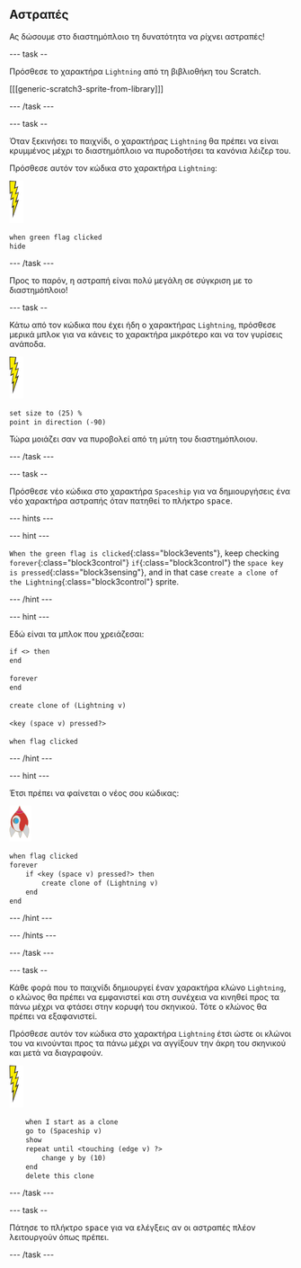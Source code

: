 ## Αστραπές

Ας δώσουμε στο διαστημόπλοιο τη δυνατότητα να ρίχνει αστραπές!

\--- task --

Πρόσθεσε το χαρακτήρα `Lightning` από τη βιβλιοθήκη του Scratch.

[[[generic-scratch3-sprite-from-library]]]

\--- /task \---

\--- task --

Όταν ξεκινήσει το παιχνίδι, ο χαρακτήρας `Lightning` θα πρέπει να είναι κρυμμένος μέχρι το διαστημόπλοιο να πυροδοτήσει τα κανόνια λέιζερ του.

Πρόσθεσε αυτόν τον κώδικα στο χαρακτήρα `Lightning`:

![χαρακτήρας αστραπής](images/lightning-sprite.png)

```blocks3
when green flag clicked
hide
```

\--- /task \---

Προς το παρόν, η αστραπή είναι πολύ μεγάλη σε σύγκριση με το διαστημόπλοιο!

\--- task --

Κάτω από τον κώδικα που έχει ήδη ο χαρακτήρας `Lightning`, πρόσθεσε μερικά μπλοκ για να κάνεις το χαρακτήρα μικρότερο και να τον γυρίσεις ανάποδα.

![χαρακτήρας αστραπής](images/lightning-sprite.png)

```blocks3
set size to (25) %
point in direction (-90)
```

Τώρα μοιάζει σαν να πυροβολεί από τη μύτη του διαστημόπλοιου.

\--- /task \---

\--- task --

Πρόσθεσε νέο κώδικα στο χαρακτήρα `Spaceship` για να δημιουργήσεις ένα νέο χαρακτήρα αστραπής όταν πατηθεί το πλήκτρο <kbd>space</kbd>.

\--- hints \---

\--- hint \---

`When the green flag is clicked`{:class="block3events"}, keep checking `forever`{:class="block3control"} `if`{:class="block3control"} the `space key is pressed`{:class="block3sensing"}, and in that case `create a clone of the Lightning`{:class="block3control"} sprite.

\--- /hint \---

\--- hint \---

Εδώ είναι τα μπλοκ που χρειάζεσαι:

```blocks3
if <> then
end

forever
end

create clone of (Lightning v)

<key (space v) pressed?>

when flag clicked
```

\--- /hint \---

\--- hint \---

Έτσι πρέπει να φαίνεται ο νέος σου κώδικας:

![χαρακτήρας πύραυλου](images/rocket-sprite.png)

```blocks3
when flag clicked
forever
    if <key (space v) pressed?> then
        create clone of (Lightning v)
    end
end
```

\--- /hint \---

\--- /hints \---

\--- /task \---

\--- task --

Κάθε φορά που το παιχνίδι δημιουργεί έναν χαρακτήρα κλώνο `Lightning`, ο κλώνος θα πρέπει να εμφανιστεί και στη συνέχεια να κινηθεί προς τα πάνω μέχρι να φτάσει στην κορυφή του σκηνικού. Τότε ο κλώνος θα πρέπει να εξαφανιστεί.

Πρόσθεσε αυτόν τον κώδικα στο χαρακτήρα `Lightning` έτσι ώστε οι κλώνοι του να κινούνται προς τα πάνω μέχρι να αγγίξουν την άκρη του σκηνικού και μετά να διαγραφούν.

![χαρακτήρας αστραπής](images/lightning-sprite.png)

```blocks3
    when I start as a clone
    go to (Spaceship v)
    show
    repeat until <touching (edge v) ?>
        change y by (10)
    end
    delete this clone
```

\--- /task \---

\--- task --

Πάτησε το πλήκτρο <kbd>space</kbd> για να ελέγξεις αν οι αστραπές πλέον λειτουργούν όπως πρέπει.

\--- /task \---